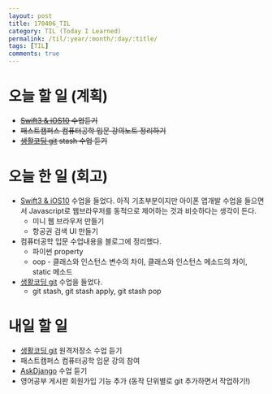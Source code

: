 ```yaml
---
layout: post
title: 170406_TIL
category: TIL (Today I Learned)
permalink: /til/:year/:month/:day/:title/
tags: [TIL]
comments: true
---
```


# 오늘 할 일 (계획)
- ~~[Swift3 & iOS10](https://www.inflearn.com/course/swift3-%EC%8A%A4%EC%9C%84%ED%94%84%ED%8A%B8-ios-%EA%B0%9C%EB%B0%9C-%EA%B0%95%EC%A2%8C/) 수업듣기~~
- ~~패스트캠퍼스 컴퓨터공학 입문 강의노트 정리하기~~
- ~~[생활코딩 git](https://opentutorials.org/module/2676) stash 수업 듣기~~


# 오늘 한 일 (회고)
- [Swift3 & iOS10](https://www.inflearn.com/course/swift3-%EC%8A%A4%EC%9C%84%ED%94%84%ED%8A%B8-ios-%EA%B0%9C%EB%B0%9C-%EA%B0%95%EC%A2%8C/) 수업을 들었다. 아직 기초부분이지만 아이폰 앱개발 수업을 들으면서  Javascript로 웹브라우저를 동적으로 제어하는 것과 비슷하다는 생각이 든다.
    - 미니 웹 브라우저 만들기
    - 항공권 검색 UI 만들기
- 컴퓨터공학 입문 수업내용을 블로그에 정리했다.
    - 파이썬 property
    - oop - 클래스와 인스턴스 변수의 차이, 클래스와 인스턴스 메소드의 차이, static 메소드
- [생활코딩 git](https://opentutorials.org/module/2676) 수업을 들었다.
    - git stash, git stash apply, git stash pop


# 내일 할 일
- [생활코딩 git](https://opentutorials.org/module/2676) 원격저장소 수업 듣기
- 패스트캠퍼스 컴퓨터공학 입문 강의 참여
- [AskDjango](https://nomade.kr/vod/django/) 수업 듣기
- 영어공부 게시판 회원가입 기능 추가 (동작 단위별로 git 추가하면서 작업하기!)
